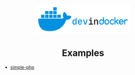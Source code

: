 <div align="center">
  <img alt="dev in docker" src="../images/dev-in-docker-logo-wide.png" width="300px">
  <h1>Examples</h2>
</div>

* [simple-php](simple-php)